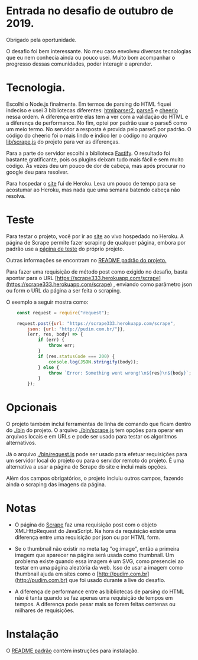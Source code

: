 
# Entrada no desafio de outubro de 2019.

Obrigado pela oportunidade.

O desafio foi bem interessante. No meu caso envolveu diversas tecnologias que
eu nem conhecia ainda ou pouco usei. Muito bom acompanhar o progresso dessas
comunidades, poder interagir e aprender.

# Tecnologia.

Escolhi o Node.js finalmente. Em termos de parsing do HTML fiquei indeciso e
usei 3 bibliotecas diferentes: 
[htmlparser2](https://github.com/fb55/htmlparser2),
[parse5](https://github.com/inikulin/parse5) e 
[cheerio](https://github.com/cheeriojs/cheerio) nessa ordem. A diferença entre
elas tem a ver com a validação do HTML e a diferença de performance. No fim,
optei por padrão usar o parse5 como um meio termo. No servidor a resposta é
provida pelo parse5 por padrão. O código do cheerio foi o mais lindo e indico
ler o código no arquivo
[lib/scrape.js](https://github.com/jpedrosa/scrape333/blob/master/lib/scrape.js)
do projeto para ver as diferenças.

Para a parte do servidor escolhi a biblioteca
[Fastify](https://github.com/fastify/fastify). O resultado foi bastante
gratificante, pois os plugins deixam tudo mais fácil e sem muito código. Às
vezes deu um pouco de dor de cabeça, mas após procurar no google deu para
resolver.

Para hospedar o [site](https://scrape333.herokuapp.com/index.html) fui de
Heroku. Leva um pouco de tempo para se acostumar ao Heroku, mas nada que uma
semana batendo cabeça não resolva.

# Teste

Para testar o projeto, você por ir ao
[site](https://scrape333.herokuapp.com/index.html) ao vivo hospedado no
Heroku. A página de Scrape permite fazer scraping de qualquer página, embora
por padrão use a [página de teste](https://scrape333.herokuapp.com/frutas) do 
próprio projeto.

Outras informações se encontram no
[README padrão do projeto.](https://github.com/jpedrosa/scrape333)

Para fazer uma requisição de método post como exigido no desafio, basta apontar
para o URL
[https://scrape333.herokuapp.com/scrape](https://scrape333.herokuapp.com/scrape)
, enviando como parâmetro json ou form o URL da página a ser feita o scraping.

O exemplo a seguir mostra como:

```javascript
    const request = require("request");

    request.post({url: "https://scrape333.herokuapp.com/scrape",
        json: {url: "http://pudim.com.br/"}},
        (err, res, body) => {
            if (err) {
                throw err;
            }
            if (res.statusCode === 200) {
                console.log(JSON.stringify(body));
            } else {
                throw `Error: Something went wrong!\n${res}\n${body}`;
            }
        });
```

# Opcionais

O projeto também inclui ferramentas de linha de comando que ficam dentro do
[./bin](https://github.com/jpedrosa/scrape333/tree/master/bin) do projeto. O
arquivo
[./bin/scrape.js](https://github.com/jpedrosa/scrape333/blob/master/bin/scrape.js)
tem opções para operar em arquivos locais e em URLs e pode ser usado para testar
os algoritmos alternativos.

Já o arquivo
[./bin/request.js](https://github.com/jpedrosa/scrape333/blob/master/bin/request.js)
pode ser usado para efetuar requisições para um servidor local do projeto ou
para o servidor remoto do projeto. É uma alternativa a usar a página de Scrape
do site e inclui mais opções.

Além dos campos obrigatórios, o projeto incluiu outros campos, fazendo ainda
o scraping das imagens da página.

# Notas

* O página do
[Scrape](https://github.com/jpedrosa/scrape333/blob/master/templates/scrape.ejs) 
faz uma requisição post com o objeto XMLHttpRequest do JavaScript. Na hora da
requisição existe uma diferença entre uma requisição por json ou por HTML form.

* Se o thumbnail não existir no meta tag "og:image", então a primeira imagem que
aparecer na página será usada como thumbnail. Um problema existe quando essa
imagem é um SVG, como presenciei ao testar em uma página aleatória da web. Isso
de usar a imagem como thumbnail ajuda em sites como o
[http://pudim.com.br](http://pudim.com.br) que foi usado durante a live do
desafio.

* A diferença de performance entre as bibliotecas de parsing do HTML não é tanta
quando se faz apenas uma requisição de tempos em tempos. A diferença pode pesar
mais se forem feitas centenas ou milhares de requisições.

# Instalação

O 
[README padrão](https://github.com/jpedrosa/scrape333/blob/master/README.md#instala%C3%A7%C3%A3o) 
contém instruções para instalação.